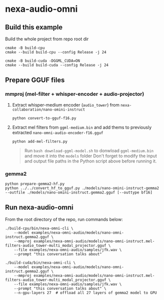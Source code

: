 # nexa-audio-omni

## Build this example

Build the whole project from repo root dir

```shell
cmake -B build-cpu
cmake --build build-cpu --config Release -j 24
```


```shell
cmake -B build-cuda -DGGML_CUDA=ON
cmake --build build-cuda --config Release -j 24
```

## Prepare GGUF files

### mmproj (mel-filter + whisper-encoder + audio-projector)

1. Extract whisper-medium encoder (`audio_tower`) from `nexa-collaboration/nano-omini-instruct`

    ```shell
    python convert-to-gguf-f16.py
    ```

2. Extract mel filters from `ggml-medium.bin` and add thems to previously extracted `nano-omni-audio-encoder-f16.gguf`

    ```shell
    python add-mel-filters.py
    ```

    > Run `bash download-ggml-model.sh` to donwload `ggml-medium.bin` and move it into the `models` folder
    > Don't forget to modify the input and output file paths in the Python script above before running it.

### gemma2

```shell
python prepare-gemma2-hf.py
python ../../convert_hf_to_gguf.py ./models/nano-omini-instruct-gemma2 --outfile ./models/nano-omini-instruct.gemma2.gguf [--outtype bf16]
```

## Run nexa-audio-omni

From the root directory of the repo, run commands below:

```shell
./build-cpu/bin/nexa-omni-cli \
    --model examples/nexa-omni-audio/models/nano-omni-instruct.gemma2.gguf \
    --mmproj examples/nexa-omni-audio/models/nano-omni-instruct.mel-filters-audio_tower-multi_modal_projector.gguf \
    --file examples/nexa-omni-audio/samples/jfk.wav \
    --prompt "this conversation talks about"
```

```shell
./build-cuda/bin/nexa-omni-cli \
    --model examples/nexa-omni-audio/models/nano-omni-instruct.gemma2.gguf \
    --mmproj examples/nexa-omni-audio/models/nano-omni-instruct.mel-filters-audio_tower-multi_modal_projector.gguf \
    --file examples/nexa-omni-audio/samples/jfk.wav \
    --prompt "this conversation talks about" \
    --n-gpu-layers 27  # offload all 27 layers of gemma2 model to GPU
```
